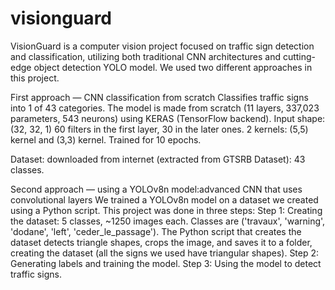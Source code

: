 # visionguard
VisionGuard is a computer vision project focused on traffic sign detection and classification, utilizing both traditional CNN architectures and cutting-edge object detection YOLO model.
We used two different approaches in this project.

First approach — CNN classification from scratch
Classifies traffic signs into 1 of 43 categories.
The model is made from scratch (11 layers, 337,023 parameters, 543 neurons) using KERAS (TensorFlow backend).
Input shape: (32, 32, 1)
60 filters in the first layer, 30 in the later ones.
2 kernels: (5,5) kernel and (3,3) kernel.
Trained for 10 epochs.

Dataset: downloaded from internet (extracted from GTSRB Dataset): 43 classes.

Second approach — using a YOLOv8n model:advanced CNN that uses convolutional layers
We trained a YOLOv8n model on a dataset we created using a Python script.
This project was done in three steps:
Step 1: Creating the dataset: 5 classes, ~1250 images each.
Classes are ('travaux', 'warning', 'dodane', 'left', 'ceder_le_passage').
The Python script that creates the dataset detects triangle shapes, crops the image, and saves it to a folder, creating the dataset (all the signs we used have triangular shapes).
Step 2: Generating labels and training the model.
Step 3: Using the model to detect traffic signs.
